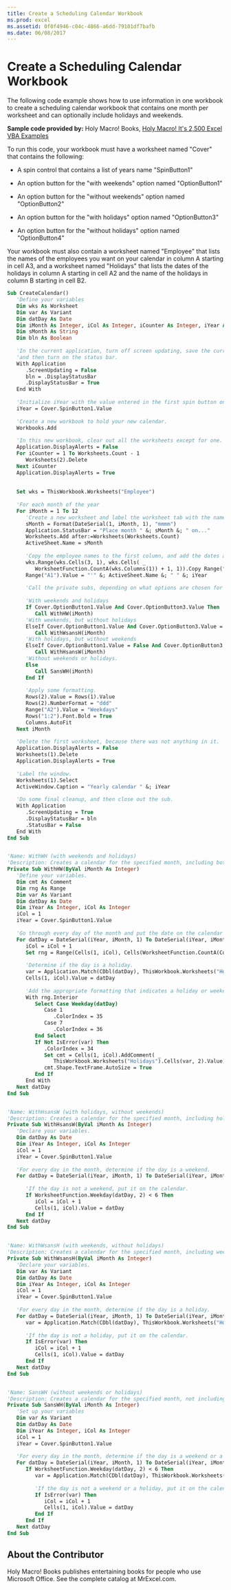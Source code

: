 ```yaml
---
title: Create a Scheduling Calendar Workbook
ms.prod: excel
ms.assetid: 0f0f4946-c04c-4866-a6dd-79101df7bafb
ms.date: 06/08/2017
---
```



# Create a Scheduling Calendar Workbook

The following code example shows how to use information in one workbook to create a scheduling calendar workbook that contains one month per worksheet and can optionally include holidays and weekends.

 **Sample code provided by:** Holy Macro! Books, [Holy Macro! It's 2,500 Excel VBA Examples](http://www.mrexcel.com/store/index.php?l=product_detail&;p=1)

To run this code, your workbook must have a worksheet named "Cover" that contains the following:


- A spin control that contains a list of years name "SpinButton1"
    
- An option button for the "with weekends" option named "OptionButton1"
    
- An option button for the "without weekends" option named "OptionButton2"
    
- An option button for the "with holidays" option named "OptionButton3"
    
- An option button for the "without holidays" option named "OptionButton4"
    
Your workbook must also contain a worksheet named "Employee" that lists the names of the employees you want on your calendar in column A starting in cell A3, and a worksheet named "Holidays" that lists the dates of the holidays in column A starting in cell A2 and the name of the holidays in column B starting in cell B2.



```vb
Sub CreateCalendar()
   'Define your variables
   Dim wks As Worksheet
   Dim var As Variant
   Dim datDay As Date
   Dim iMonth As Integer, iCol As Integer, iCounter As Integer, iYear As Integer
   Dim sMonth As String
   Dim bln As Boolean
   
   'In the current application, turn off screen updating, save the current state of the status bar,
   'and then turn on the status bar.
   With Application
      .ScreenUpdating = False
      bln = .DisplayStatusBar
      .DisplayStatusBar = True
   End With
   
   'Initialize iYear with the value entered in the first spin button on the worksheet.
   iYear = Cover.SpinButton1.Value
   
   'Create a new workbook to hold your new calendar.
   Workbooks.Add
   
   'In this new workbook, clear out all the worksheets except for one.
   Application.DisplayAlerts = False
   For iCounter = 1 To Worksheets.Count - 1
      Worksheets(2).Delete
   Next iCounter
   Application.DisplayAlerts = True
   
   
   Set wks = ThisWorkbook.Worksheets("Employee")
   
   'For each month of the year
   For iMonth = 1 To 12
      'Create a new worksheet and label the worksheet tab with the name of the new month
      sMonth = Format(DateSerial(1, iMonth, 1), "mmmm")
      Application.StatusBar = "Place month " &; sMonth &; " on..."
      Worksheets.Add after:=Worksheets(Worksheets.Count)
      ActiveSheet.Name = sMonth
      
      'Copy the employee names to the first column, and add the dates across the remaining columns.
      wks.Range(wks.Cells(3, 1), wks.Cells( _
         WorksheetFunction.CountA(wks.Columns(1)) + 1, 1)).Copy Range("A2")
      Range("A1").Value = "'" &; ActiveSheet.Name &; " " &; iYear
      
      'Call the private subs, depending on what options are chosen for the calendar.
      
      'With weekends and holidays
      If Cover.OptionButton1.Value And Cover.OptionButton3.Value Then
         Call WithHW(iMonth)
      'With weekends, but without holidays
      ElseIf Cover.OptionButton1.Value And Cover.OptionButton3.Value = False Then
         Call WithWsansH(iMonth)
      'With holidays, but without weekends
      ElseIf Cover.OptionButton1.Value = False And Cover.OptionButton3.Value Then
         Call WithHsansW(iMonth)
      'Without weekends or holidays.
      Else
         Call SansWH(iMonth)
      End If
      
      'Apply some formatting.
      Rows(2).Value = Rows(1).Value
      Rows(2).NumberFormat = "ddd"
      Range("A2").Value = "Weekdays"
      Rows("1:2").Font.Bold = True
      Columns.AutoFit
   Next iMonth
   
   'Delete the first worksheet, because there was not anything in it.
   Application.DisplayAlerts = False
   Worksheets(1).Delete
   Application.DisplayAlerts = True
   
   'Label the window.
   Worksheets(1).Select
   ActiveWindow.Caption = "Yearly calendar " &; iYear
   
   'Do some final cleanup, and then close out the sub.
   With Application
      .ScreenUpdating = True
      .DisplayStatusBar = bln
      .StatusBar = False
   End With
End Sub


'Name: WithWH (with weekends and holidays)
'Description: Creates a calendar for the specified month, including both weekends and holidays.
Private Sub WithHW(ByVal iMonth As Integer)
   'Define your variables.
   Dim cmt As Comment
   Dim rng As Range
   Dim var As Variant
   Dim datDay As Date
   Dim iYear As Integer, iCol As Integer
   iCol = 1
   iYear = Cover.SpinButton1.Value
   
   'Go through every day of the month and put the date on the calendar in the first row.
   For datDay = DateSerial(iYear, iMonth, 1) To DateSerial(iYear, iMonth + 1, 0)
      iCol = iCol + 1
      Set rng = Range(Cells(1, iCol), Cells(WorksheetFunction.CountA(Columns(1)), iCol))
      
      'Determine if the day is a holiday.
      var = Application.Match(CDbl(datDay), ThisWorkbook.Worksheets("Holidays").Columns(1), 0)
      Cells(1, iCol).Value = datDay
      
      'Add the appropriate formatting that indicates a holiday or weekend.
      With rng.Interior
         Select Case Weekday(datDay)
            Case 1
               .ColorIndex = 35
            Case 7
               .ColorIndex = 36
         End Select
         If Not IsError(var) Then
            .ColorIndex = 34
            Set cmt = Cells(1, iCol).AddComment( _
               ThisWorkbook.Worksheets("Holidays").Cells(var, 2).Value)
            cmt.Shape.TextFrame.AutoSize = True
         End If
      End With
   Next datDay
End Sub


'Name: WithHsansW (with holidays, without weekends)
'Description: Creates a calendar for the specified month, including holidays, but not weekends.
Private Sub WithHsansW(ByVal iMonth As Integer)
   'Declare your variables.
   Dim datDay As Date
   Dim iYear As Integer, iCol As Integer
   iCol = 1
   iYear = Cover.SpinButton1.Value
   
   'For every day in the month, determine if the day is a weekend.
   For datDay = DateSerial(iYear, iMonth, 1) To DateSerial(iYear, iMonth + 1, 0)
      
      'If the day is not a weekend, put it on the calendar.
      If WorksheetFunction.Weekday(datDay, 2) < 6 Then
         iCol = iCol + 1
         Cells(1, iCol).Value = datDay
      End If
   Next datDay
End Sub


'Name: WithWsansH (with weekends, without holidays)
'Description: Creates a calendar for the specified month, including weekends, but not holidays.
Private Sub WithWsansH(ByVal iMonth As Integer)
   'Declare your variables.
   Dim var As Variant
   Dim datDay As Date
   Dim iYear As Integer, iCol As Integer
   iCol = 1
   iYear = Cover.SpinButton1.Value
   
   'For every day in the month, determine if the day is a holiday.
   For datDay = DateSerial(iYear, iMonth, 1) To DateSerial(iYear, iMonth + 1, 0)
      var = Application.Match(CDbl(datDay), ThisWorkbook.Worksheets("Holidays").Columns(1), 0)
      
      'If the day is not a holiday, put it on the calendar.
      If IsError(var) Then
         iCol = iCol + 1
         Cells(1, iCol).Value = datDay
      End If
   Next datDay
End Sub


'Name: SansWH (without weekends or holidays)
'Description: Creates a calendar for the specified month, not including weekends or holidays.
Private Sub SansWH(ByVal iMonth As Integer)
   'Set up your variables
   Dim var As Variant
   Dim datDay As Date
   Dim iYear As Integer, iCol As Integer
   iCol = 1
   iYear = Cover.SpinButton1.Value
   
   'For every day in the month, determine if the day is a weekend or a holiday.
   For datDay = DateSerial(iYear, iMonth, 1) To DateSerial(iYear, iMonth + 1, 0)
      If WorksheetFunction.Weekday(datDay, 2) < 6 Then
         var = Application.Match(CDbl(datDay), ThisWorkbook.Worksheets("Holidays").Columns(1), 0)
         
         'If the day is not a weekend or a holiday, put it on the calender.
         If IsError(var) Then
            iCol = iCol + 1
            Cells(1, iCol).Value = datDay
         End If
      End If
   Next datDay
End Sub
```


## About the Contributor
<a name="AboutContributor"> </a>

Holy Macro! Books publishes entertaining books for people who use Microsoft Office. See the complete catalog at MrExcel.com. 


